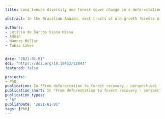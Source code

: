 ```yaml
---
title: Land tenure diversity and forest cover change in a deforestation frontier.

abstract: In the Brazilian Amazon, vast tracts of old-growth forests are being cleared at varying rates in space and time. Differences in land tenure are key for understanding land management strategies affecting deforestation, forest regrowth and re-clearance (i.e.,, forest cover change and hereafter referred to as FCC). However, while extensive research has investigated the association between land tenure and old-growth forest clearing, less is known about how different ownership regimes influence forest regrowth and re-clearing. In this paper, we provide insights about net FCC and associated carbon outcomes across different land tenure regimes, for one of the most dynamic hotspots of forest loss in Southern Brazilian Amazon. We covered nearly three decades (1985-2012) of FCC taking place at the influence area of the BR-163 (Cuiabá-Santarém) highway, in Mato Grosso (MT) and Pará (PA). We accounted for five tenure categories (undesignated public lands, designated public lands, private properties, rural settlements and lands with unknown tenure. Our results indicated different FCC for tenure systems. Old-growth forests stocks were severely depleted between 1985 and 2012, with private properties undergoing the largest absolute losses in both states. Private properties showed a marked reduction in deforestation during the mid-2000s, likely associated with macroeconomic changes as well as mixed public and private anti- deforestation policies. In the state of PA, large expanses of public forests did not display similar decreases in deforestation, suggesting an unresponsiveness of lands with insecure tenure to anti-deforestation policies. Land designation to sustainable uses, combined with law enforcement could help to prevent additional deforestation in these areas. All tenure categories – including designated public forests, largely composed of conservation units – behaved as carbon sources rather than sinks. In none of the tenure categories forest regrowth appears to be associated with a resurge in forest cover but is rather a temporary component of the agricultural productive systems. 

authors:
- Letícia de Barros Viana Hissa
- Admin
- Hannes Müller
- Tobia Lakes


date: "2021-01-01"
doi: "https://doi.org/10.18452/22843"
featured: false

projects:
- PhD
publication: In *From deforestation to forest recovery - perspectives for the Amazon under the rule of the Brazilian Forest Code*
publication_short: In *From deforestation to forest recovery - perspectives for the Amazon under the rule of the Brazilian Forest Code*
publication_types:
- "6"
publishDate: "2021-01-01"
tags: [PhD]
---
```

